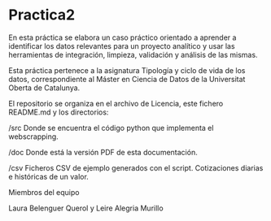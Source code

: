 # Practica2


En esta práctica se elabora un caso práctico orientado a aprender a identificar los datos relevantes para un proyecto analítico y usar las herramientas de integración, limpieza, validación y análisis de las mismas. 

Esta práctica pertenece a la asignatura Tipología y ciclo de vida de los datos, correspondiente al Máster en Ciencia de Datos de la Universitat Oberta de Catalunya.

El repositorio se organiza en el archivo de Licencia, este fichero README.md y los directorios:

/src Donde se encuentra el código python que implementa el webscrapping.

/doc Donde está la versión PDF de esta documentación.

/csv Ficheros CSV de ejemplo generados con el script. Cotizaciones diarias e históricas de un valor.

Miembros del equipo

Laura Belenguer Querol y Leire Alegria Murillo
